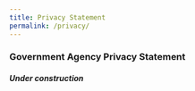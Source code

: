 ```yaml
---
title: Privacy Statement
permalink: /privacy/
---
```

### **Government Agency Privacy Statement**

#### *Under construction*